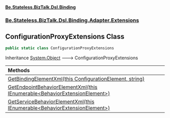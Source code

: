 #### [Be.Stateless.BizTalk.Dsl.Binding](README.md 'README')
### [Be.Stateless.BizTalk.Dsl.Binding.Adapter.Extensions](Be.Stateless.BizTalk.Dsl.Binding.Adapter.Extensions.md 'Be.Stateless.BizTalk.Dsl.Binding.Adapter.Extensions')

## ConfigurationProxyExtensions Class

```csharp
public static class ConfigurationProxyExtensions
```

Inheritance [System.Object](https://docs.microsoft.com/en-us/dotnet/api/System.Object 'System.Object') &#129106; ConfigurationProxyExtensions

| Methods | |
| :--- | :--- |
| [GetBindingElementXml(this ConfigurationElement, string)](ConfigurationProxyExtensions.GetBindingElementXml(thisConfigurationElement,string).md 'Be.Stateless.BizTalk.Dsl.Binding.Adapter.Extensions.ConfigurationProxyExtensions.GetBindingElementXml(this System.Configuration.ConfigurationElement, string)') | |
| [GetEndpointBehaviorElementXml(this IEnumerable&lt;BehaviorExtensionElement&gt;)](ConfigurationProxyExtensions.GetEndpointBehaviorElementXml(thisIEnumerable_BehaviorExtensionElement_).md 'Be.Stateless.BizTalk.Dsl.Binding.Adapter.Extensions.ConfigurationProxyExtensions.GetEndpointBehaviorElementXml(this System.Collections.Generic.IEnumerable<System.ServiceModel.Configuration.BehaviorExtensionElement>)') | |
| [GetServiceBehaviorElementXml(this IEnumerable&lt;BehaviorExtensionElement&gt;)](ConfigurationProxyExtensions.GetServiceBehaviorElementXml(thisIEnumerable_BehaviorExtensionElement_).md 'Be.Stateless.BizTalk.Dsl.Binding.Adapter.Extensions.ConfigurationProxyExtensions.GetServiceBehaviorElementXml(this System.Collections.Generic.IEnumerable<System.ServiceModel.Configuration.BehaviorExtensionElement>)') | |

